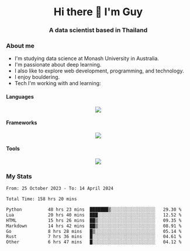 <h1 align="center">Hi there 👋 I'm Guy</h1>
<h3 align="center">A data scientist based in Thailand</h3>

### About me

- I'm studying data science at Monash University in Australia.
- I'm passionate about deep learning.
- I also like to explore web development, programming, and technology.
- I enjoy bouldering.
- Tech I'm working with and learning:

#### Languages

<div align="center">
    <img src="https://skillicons.dev/icons?i=py,ts,js,html,css,rust,go" />
</div>

#### Frameworks

<div align="center">
    <img src="https://skillicons.dev/icons?i=pytorch,tensorflow,fastapi,react" /><br>
</div>

#### Tools

<div align="center">
    <img src="https://skillicons.dev/icons?i=postgres,redis,docker" /><br>
</div>

### My Stats

<!--START_SECTION:waka-->

```txt
From: 25 October 2023 - To: 14 April 2024

Total Time: 158 hrs 20 mins

Python          48 hrs 23 mins  ███████▒░░░░░░░░░░░░░░░░░   29.30 %
Lua             20 hrs 40 mins  ███░░░░░░░░░░░░░░░░░░░░░░   12.52 %
HTML            15 hrs 26 mins  ██▒░░░░░░░░░░░░░░░░░░░░░░   09.35 %
Markdown        14 hrs 42 mins  ██▒░░░░░░░░░░░░░░░░░░░░░░   08.91 %
Go              8 hrs 28 mins   █▒░░░░░░░░░░░░░░░░░░░░░░░   05.14 %
Rust            7 hrs 36 mins   █░░░░░░░░░░░░░░░░░░░░░░░░   04.61 %
Other           6 hrs 47 mins   █░░░░░░░░░░░░░░░░░░░░░░░░   04.12 %
```

<!--END_SECTION:waka-->
